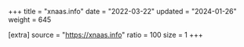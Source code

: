 +++
title = "xnaas.info"
date = "2022-03-22"
updated = "2024-01-26"
weight = 645

[extra]
source = "https://xnaas.info"
ratio = 100
size = 1
+++
